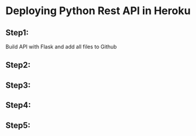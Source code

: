# Deploying Python Rest API in Heroku

## Step1:
Build API with Flask and add all files to Github


## Step2:


## Step3:



## Step4:


## Step5:

